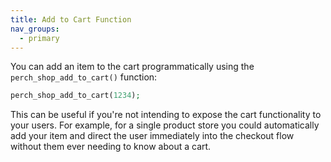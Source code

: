 ```yaml
---
title: Add to Cart Function
nav_groups:
  - primary
---
```


You can add an item to the cart programmatically using the `perch_shop_add_to_cart()` function:

```php
perch_shop_add_to_cart(1234);
```

This can be useful if you're not intending to expose the cart functionality to your users. For example, for a single product store you could automatically add your item and direct the user immediately into the checkout flow without them ever needing to know about a cart.
